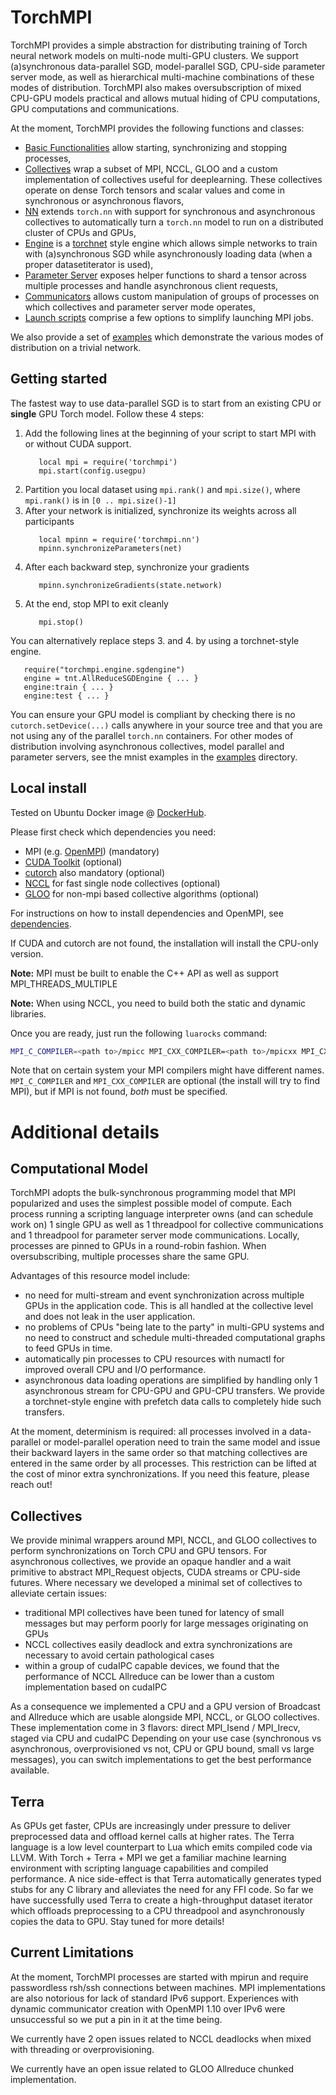 # TorchMPI

TorchMPI provides a simple abstraction for distributing training of Torch neural network models on multi-node multi-GPU clusters.
We support (a)synchronous data-parallel SGD, model-parallel SGD, CPU-side parameter server mode, as well as hierarchical multi-machine combinations of these modes of
distribution.
TorchMPI also makes oversubscription of mixed CPU-GPU models practical and allows mutual hiding of CPU computations, GPU computations and communications.

At the moment, TorchMPI provides the following functions and classes:
- [Basic Functionalities](https://github.com/facebookresearch/TorchMPI/docs/collectives.md) allow starting, synchronizing and stopping processes,
- [Collectives](https://github.com/facebookresearch/TorchMPI/docs/collectives.md) wrap a subset of MPI, NCCL, GLOO and a custom implementation of collectives useful for deeplearning. These collectives operate on dense Torch tensors and scalar values and come in synchronous or asynchronous flavors,
- [NN](https://github.com/facebookresearch/TorchMPI/docs/nn.md) extends ```torch.nn``` with support for synchronous and asynchronous collectives to automatically turn a
```torch.nn``` model to run on a distributed cluster of CPUs and GPUs,
- [Engine](https://github.com/facebookresearch/TorchMPI/docs/engine.md) is a [torchnet](https://github.com/torchnet/torchnet) style engine which allows simple networks to
train with (a)synchronous SGD while asynchronously loading data (when a proper datasetiterator is used),
- [Parameter Server](https://github.com/facebookresearch/TorchMPI/docs/parameterserver.md) exposes helper functions to shard a tensor across multiple processes and handle asynchronous client requests,
- [Communicators](https://github.com/facebookresearch/TorchMPI/docs/communicators.md) allows custom manipulation of groups of processes on which collectives and parameter server mode operates,
- [Launch scripts](https://github.com/facebookresearch/TorchMPI/docs/launchscripts.md) comprise a few options to simplify launching MPI jobs.

We also provide a set of [examples](https://github.com/facebookresearch/TorchMPI/examples/mnist/) which demonstrate the various modes of distribution on a trivial network.

## Getting started
The fastest way to use data-parallel SGD is to start from an existing CPU or **single** GPU Torch model.
Follow these 4 steps:
1. Add the following lines at the beginning of your script to start MPI with or without CUDA support.
   ```
      local mpi = require('torchmpi')
      mpi.start(config.usegpu)
   ```
2. Partition you local dataset using ```mpi.rank()``` and ```mpi.size()```, where ```mpi.rank()``` is in ```[0 .. mpi.size()-1]```
3. After your network is initialized, synchronize its weights across all participants
   ```
      local mpinn = require('torchmpi.nn')
      mpinn.synchronizeParameters(net)
   ```
4. After each backward step, synchronize your gradients
   ```
      mpinn.synchronizeGradients(state.network)
   ```
5. At the end, stop MPI to exit cleanly
   ```
      mpi.stop()
   ```

You can alternatively replace steps 3. and 4. by using a torchnet-style engine.
   ```
      require("torchmpi.engine.sgdengine")
      engine = tnt.AllReduceSGDEngine { ... }
      engine:train { ... }
      engine:test { ... }
   ```

You can ensure your GPU model is compliant by checking there is no ```cutorch.setDevice(...)``` calls anywhere in your source tree and that you are not using any of the parallel ```torch.nn``` containers.
For other modes of distribution involving asynchronous collectives, model parallel and parameter servers, see the mnist examples in the [examples](https://github.com/facebookresearch/TorchMPI/tree/master/examples/mnist) directory.

## Local install

Tested on Ubuntu Docker image @ [DockerHub](https://hub.docker.com/r/nicolasvasilache/torchmpi-rdma-devel/).

Please first check which dependencies you need:
  - MPI (e.g. [OpenMPI](https://www.open-mpi.org/software/ompi/v2.0/downloads/openmpi-2.0.1.tar.bz2)) (mandatory)
  - [CUDA Toolkit](https://developer.nvidia.com/cuda-zone) (optional)
  - [cutorch](https://github.com/torch/cutorch) also mandatory (optional)
  - [NCCL](https://github.com/NVIDIA/nccl) for fast single node collectives (optional)
  - [GLOO](https://github.com/facebookincubator/gloo/tree/master/gloo) for non-mpi based collective algorithms (optional)

For instructions on how to install dependencies and OpenMPI, see [dependencies](https://github.com/facebookresearch/TorchMPI/dependencies/README.md).

If CUDA and cutorch are not found, the installation will install the CPU-only version.

**Note:** MPI must be built to enable the C++ API as well as support MPI_THREADS_MULTIPLE

**Note:** When using NCCL, you need to build both the static and dynamic libraries.

Once you are ready, just run the following `luarocks` command:
```sh
MPI_C_COMPILER=<path to>/mpicc MPI_CXX_COMPILER=<path to>/mpicxx MPI_CXX_COMPILE_FLAGS="-O3" <path to>/luarocks make rocks/torch_mpi-scm-1.rockspec
```
Note that on certain system your MPI compilers might have different
names. `MPI_C_COMPILER` and `MPI_CXX_COMPILER` are optional (the install
will try to find MPI), but if MPI is not found, _both_ must be specified.

# Additional details

## Computational Model
TorchMPI adopts the bulk-synchronous programming model that MPI popularized and uses the simplest possible model of compute.
Each process running a scripting language interpreter owns (and can schedule work on) 1 single GPU as well as 1 threadpool for collective communications and 1 threadpool for parameter server mode communications.
Locally, processes are pinned to GPUs in a round-robin fashion. When oversubscribing, multiple processes share the same GPU.

Advantages of this resource model include:
- no need for multi-stream and event synchronization across multiple GPUs in the application code. This is all handled at the collective level and does not leak in the user application.
- no problems of CPUs "being late to the party" in multi-GPU systems and no need to construct and schedule multi-threaded computational graphs to feed GPUs in time.
- automatically pin processes to CPU resources with numactl for improved overall CPU and I/O performance.
- asynchronous data loading operations are simplified by handling only 1 asynchronous stream for CPU-GPU and GPU-CPU transfers. We provide a torchnet-style engine with prefetch data calls to completely hide such transfers.

At the moment, determinism is required: all processes involved in a data-parallel or model-parallel operation need to train the same model and
issue their backward layers in the same order so that matching collectives are entered in the same order by all processes.
This restriction can be lifted at the cost of minor extra synchronizations.
If you need this feature, please reach out!

## Collectives
We provide minimal wrappers around MPI, NCCL, and GLOO collectives to perform synchronizations on Torch CPU and GPU tensors.
For asynchronous collectives, we provide an opaque handler and a wait primitive to abstract MPI_Request objects, CUDA streams or CPU-side futures.
Where necessary we developed a minimal set of collectives to alleviate certain issues:
- traditional MPI collectives have been tuned for latency of small messages but may perform poorly for large messages originating on GPUs
- NCCL collectives easily deadlock and extra synchronizations are necessary to avoid certain pathological cases
- within a group of cudaIPC capable devices, we found that the performance of NCCL Allreduce can be lower than a custom implementation based on cudaIPC

As a consequence we implemented a CPU and a GPU version of Broadcast and Allreduce which are usable alongside MPI, NCCL, or GLOO collectives.
These implementation come in 3 flavors: direct MPI_Isend / MPI_Irecv, staged via CPU and cudaIPC
Depending on your use case (synchronous vs asynchronous, overprovisioned vs not, CPU or GPU bound, small vs large messages),
you can switch implementations to get the best performance available.

## Terra
As GPUs get faster, CPUs are increasingly under pressure to deliver preprocessed data and offload kernel calls at higher rates.
The Terra language is a low level counterpart to Lua which emits compiled code via LLVM.
With Torch + Terra + MPI we get a familiar machine learning environment with scripting language capabilities and compiled performance.
A nice side-effect is that Terra automatically generates typed stubs for any C library and alleviates the need for any FFI code.
So far we have successfully used Terra to create a high-throughput dataset iterator which offloads preprocessing to a CPU threadpool
and asynchronously copies the data to GPU. Stay tuned for more details!

## Current Limitations
At the moment, TorchMPI processes are started with mpirun and require passwordless rsh/ssh connections between machines.
MPI implementations are also notorious for lack of standard IPv6 support.
Experiences with dynamic communicator creation with OpenMPI 1.10 over IPv6 were unsuccessful so we put a pin in it at the time being.

We currently have 2 open issues related to NCCL deadlocks when mixed with threading or overprovisioning.

We currently have an open issue related to GLOO Allreduce chunked implementation.
